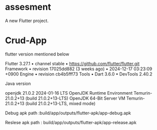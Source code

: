 # assesment

A new Flutter project.
# Crud-App
flutter version mentioned below 

Flutter 3.27.1 • channel stable • https://github.com/flutter/flutter.git
Framework • revision 17025dd882 (3 weeks ago) • 2024-12-17 03:23:09 +0900
Engine • revision cb4b5fff73
Tools • Dart 3.6.0 • DevTools 2.40.2

Java version 

openjdk 21.0.2 2024-01-16 LTS
OpenJDK Runtime Environment Temurin-21.0.2+13 (build 21.0.2+13-LTS)
OpenJDK 64-Bit Server VM Temurin-21.0.2+13 (build 21.0.2+13-LTS, mixed mode)

Debug apk path :build/app/outputs/flutter-apk/app-debug.apk

Reslese apk path : build/app/outputs/flutter-apk/app-release.apk

